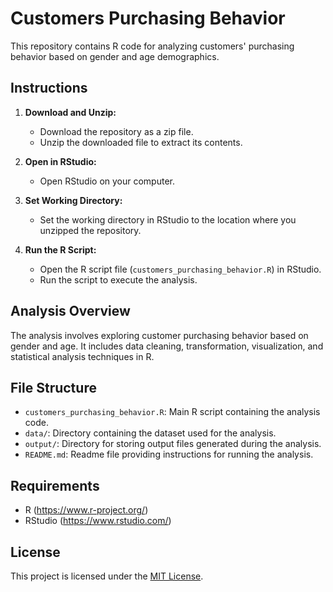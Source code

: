 # Customers Purchasing Behavior

This repository contains R code for analyzing customers' purchasing behavior based on gender and age demographics.

## Instructions

1. **Download and Unzip:**
   - Download the repository as a zip file.
   - Unzip the downloaded file to extract its contents.

2. **Open in RStudio:**
   - Open RStudio on your computer.

3. **Set Working Directory:**
   - Set the working directory in RStudio to the location where you unzipped the repository.

4. **Run the R Script:**
   - Open the R script file (`customers_purchasing_behavior.R`) in RStudio.
   - Run the script to execute the analysis.

## Analysis Overview

The analysis involves exploring customer purchasing behavior based on gender and age. It includes data cleaning, transformation, visualization, and statistical analysis techniques in R.

## File Structure

- `customers_purchasing_behavior.R`: Main R script containing the analysis code.
- `data/`: Directory containing the dataset used for the analysis.
- `output/`: Directory for storing output files generated during the analysis.
- `README.md`: Readme file providing instructions for running the analysis.

## Requirements

- R (https://www.r-project.org/)
- RStudio (https://www.rstudio.com/)

## License

This project is licensed under the [MIT License](LICENSE).
